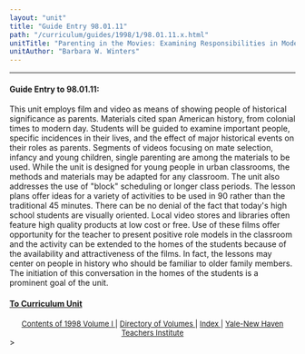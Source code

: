 ```yaml
---
layout: "unit"
title: "Guide Entry 98.01.11"
path: "/curriculum/guides/1998/1/98.01.11.x.html"
unitTitle: "Parenting in the Movies: Examining Responsibilities in Modern American Films"
unitAuthor: "Barbara W. Winters"
---
```

<body>
 <p>
 </p>
 <hr/>
 <h4>
  Guide Entry to 98.01.11:
 </h4>
 This unit employs film and video as means of showing people of historical significance as parents.  Materials cited span American history, from colonial times to modern day.  Students will be guided to examine important people, specific incidences in their lives, and the effect of major historical events on their roles as parents.  Segments of videos focusing on mate selection, infancy and young children, single parenting are among the materials to be used.  While the unit is designed for young people in urban classrooms, the methods and materials may be adapted for any classroom.  The unit also addresses the use of "block" scheduling or longer class periods.  The lesson plans offer ideas for a variety of activities to be used in 90 rather than the traditional 45 minutes.  There can be no denial of the fact that today's high school students are visually oriented.  Local video stores and libraries often feature high quality products at low cost or free.  Use of these films offer opportunity for the teacher to present positive role models in the classroom and the activity can be extended to the homes of the students because of the availability and attractiveness of the films.  In fact, the lessons may center on people in history who should be familiar to older family members.  The initiation of this conversation in the homes of the students is a prominent goal of the unit.
 <p>
 </p>
 <p>
 </p>
 <h4>
  <a href="../../../units/1998/1/98.01.11.x.html">
   To Curriculum Unit
  </a>
 </h4>
 <center>
  <font size="-1">
   <a href="../../../units/1998/1/">
    Contents of 1998 Volume I
   </a>
   |
   <a href="../../../units/">
    Directory of Volumes
   </a>
   |
   <a href="../../../indexes/">
    Index
   </a>
   |
   <a href="../../../../">
    Yale-New Haven Teachers Institute
   </a>
  </font>
 </center>
</body>>
